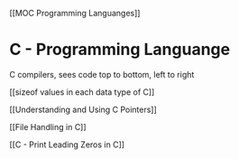 [[MOC Programming Languanges]]

# C - Programming Languange


C compilers, sees code top to bottom, left to right


[[sizeof values in each data type of C]]



[[Understanding and Using C Pointers]]


[[File Handling in C]]


[[C - Print Leading Zeros in C]]











